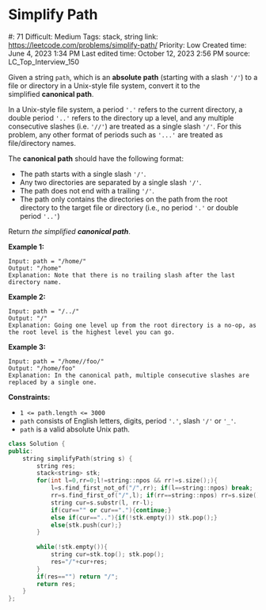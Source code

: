 # Simplify Path

#: 71
Difficult: Medium
Tags: stack, string
link: https://leetcode.com/problems/simplify-path/
Priority: Low
Created time: June 4, 2023 1:34 PM
Last edited time: October 12, 2023 2:56 PM
source: LC_Top_Interview_150

Given a string `path`, which is an **absolute path** (starting with a slash `'/'`) to a file or directory in a Unix-style file system, convert it to the simplified **canonical path**.

In a Unix-style file system, a period `'.'` refers to the current directory, a double period `'..'` refers to the directory up a level, and any multiple consecutive slashes (i.e. `'//'`) are treated as a single slash `'/'`. For this problem, any other format of periods such as `'...'` are treated as file/directory names.

The **canonical path** should have the following format:

- The path starts with a single slash `'/'`.
- Any two directories are separated by a single slash `'/'`.
- The path does not end with a trailing `'/'`.
- The path only contains the directories on the path from the root directory to the target file or directory (i.e., no period `'.'` or double period `'..'`)

Return *the simplified **canonical path***.

**Example 1:**

```
Input: path = "/home/"
Output: "/home"
Explanation: Note that there is no trailing slash after the last directory name.

```

**Example 2:**

```
Input: path = "/../"
Output: "/"
Explanation: Going one level up from the root directory is a no-op, as the root level is the highest level you can go.

```

**Example 3:**

```
Input: path = "/home//foo/"
Output: "/home/foo"
Explanation: In the canonical path, multiple consecutive slashes are replaced by a single one.

```

**Constraints:**

- `1 <= path.length <= 3000`
- `path` consists of English letters, digits, period `'.'`, slash `'/'` or `'_'`.
- `path` is a valid absolute Unix path.

```cpp
class Solution {
public:
    string simplifyPath(string s) {
        string res;
        stack<string> stk;
        for(int l=0,rr=0;l!=string::npos && rr!=s.size();){
            l=s.find_first_not_of("/",rr); if(l==string::npos) break;
            rr=s.find_first_of("/",l); if(rr==string::npos) rr=s.size();
            string cur=s.substr(l, rr-l);
            if(cur=="" or cur=="."){continue;}
            else if(cur==".."){if(!stk.empty()) stk.pop();}
            else{stk.push(cur);}
        }
        
        while(!stk.empty()){
            string cur=stk.top(); stk.pop();
            res="/"+cur+res;
        }
        if(res=="") return "/";
        return res;
    }
};
```